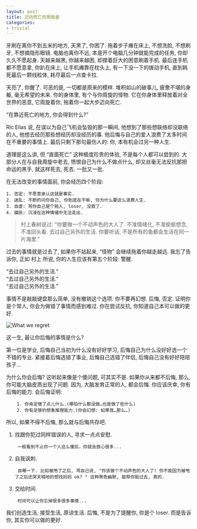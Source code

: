 ```yaml
---
layout: post
title: 迈向死亡的周旋者
categories:
- trivial
---
```




牙刷在离你不到五米的地方, 天黑了, 你困了. 拖着步子瘫在床上, 不想洗脸, 不想刷牙, 不想摘隐形眼镜. 电脑也离你不远, 本是开个电脑几分钟就能完成的任务, 你却久久不愿起身. 天越来越黑, 你越来越困, 却撑着巨大的困意刷着手机. 最后连手机都不愿意拿, 你趴在床上, 让手机瘫靠在枕头上, 有一下没一下的拨动手机, 直到耗死最后一颗线粒体, 耗尽最后一点查卡拉. 
  

天亮了, 你醒了. 可恶的是, 一切都是原来的模样. 堆积如山的破事儿, 疲惫不堪的身躯, 毫无希望的未来. 你的身体里, 有个与你周旋的怪物. 它在你身体里释放着对全世界的恶意, 它周旋着你, 拖着你一起大步迈向死亡.

“在靠近死亡的地方, 你会得到什么?”

Ric Elias 说, 在误以为自己飞机会坠毁的那一瞬间, 他想到了那些想联络却没联络的人, 他想去经历那些想经历却没经历的事. 他后悔与自己的爱人浪费了太多时间在不重要的事情上. 最后只剩下那句最伤人的: 你, 本有机会过另一种人生. 

道理是这么讲, 但 “直面死亡” 这种极度珍贵的体验, 不是每个人都可以尝到的. 大部分人在与自我周旋中老去, 愤恨自己为什么不做点什么, 却又丝毫无法反抗那把命运的黑手, 就这样死去, 死去. 一批又一批.

在无法改变的事情面前, 你会经历四个阶段:

	1. 否定: 不愿意承认这就是事实. 
	2. 迷乱: 不断的问你自己, 你到底在干嘛, 你为什么要这么浪费人生.
	3. 自虐: 骂你自己是个贱人, loser, 没救了.
	4. 偏执: 沉浸在这种情绪中无法走出.

> 村上春树说过: “你要做一个不动声色的大人了. 不准情绪化, 不准偷偷想念, 不准回头看. 去过自己另外的生活. 你要听话, 不是所有的鱼都会生活在同一片海里.”

过去的事情就是过去了, 如果你不站起来, “怪物” 会继续拖着你越走越远. 我忘了告诉你, 正如 村上 所说, 你的人生应该有第五个阶段: 警醒.

“去过自己另外的生活.”  
“去过自己另外的生活.”  
“去过自己另外的生活.”  

事情不是敲敲键盘那么简单, 没有撤销这个选项. 你不要再幻想. 后悔, 否定. 证明你是个常人, 你会为做错了事情而感到难过. 你在尝试反抗, 你知道自己本可以做的更好. 

![What we regret][image-1]




这一生, 最让你后悔的事情是什么?

第一位是学业, 后悔自己当初为什么没有好好学习, 后悔自己为什么没好好选一个不错的专业. 紧接着后悔选错了事业, 后悔自己选错了伴侣, 后悔自己没有好好陪陪孩子…

为什么你会后悔? 这听起来像是个傻问题, 可其实不是. 如果你从来都不后悔, 那么, 你可能大脑皮质出现了问题. 因为, 大脑发育正常的人, 都会后悔. 你应该庆幸, 你有后悔的能力. 会后悔证明:  
  

	    1. 你肯定做了点儿什么.(哪怕什么都没做…也是做了些什么)  
	    2. 你有足够的想象推理能力.(你会幻想: 如果我…那么…)  

所以, 如果不得不后悔, 那么就与后悔共存吧.

1. 找跟你犯过同样错误的人, 寻求一点点安慰.  

		一般看到不止你一个人这么傻后，你就会放心很多...

2. 自我讽刺.  

		自嘲一下. 比如被甩了之后, 骂自己说, "你该做个不动声色的大人了! 你不能因为被甩了之后还哭天喊地的想找妈妈 ok? " 这种黑色幽默, 能帮你挺过去, 真的. 
3. 交给时间.  
	  
		时间可以让你忘掉很多很多事情...   

我们创造生活, 接受生活, 原谅生活. 后悔, 不是为了提醒你, 你是个 loser. 而是告诉你, 其实你可以做的更好.










[image-1]:	http://openmindclub.qiniudn.com/Yixuan/_Pic/whatWeRegret.png